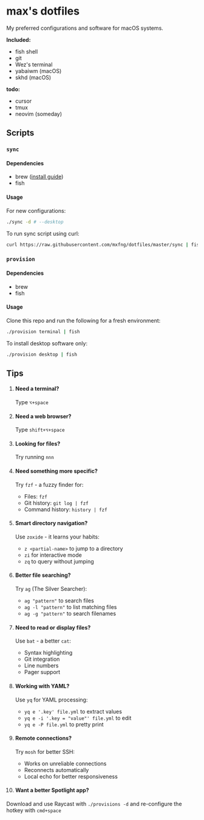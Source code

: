 # max's dotfiles

My preferred configurations and software for macOS systems.

**Included:**

- fish shell
- git
- Wez's terminal
- yabaiwm (macOS)
- skhd (macOS)

**todo:**
- cursor
- tmux
- neovim (someday)

## Scripts


### `sync`


#### Dependencies

- brew ([install guide](https://docs.brew.sh/Installation))
- fish


#### Usage

For new configurations:

```bash
./sync -d # --desktop
```

To run sync script using curl:

```bash
curl https://raw.githubusercontent.com/mxfng/dotfiles/master/sync | fish
```


### `provision`


#### Dependencies

- brew
- fish


#### Usage

Clone this repo and run the following for a fresh environment:

```bash
./provision terminal | fish
```

To install desktop software only:

```bash
./provision desktop | fish
```

## Tips

1. #### Need a terminal?

   Type `⌥+space`

2. #### Need a web browser?

   Type `shift+⌥+space`

3. #### Looking for files?

   Try running `nnn`

4. #### Need something more specific?

   Try `fzf` - a fuzzy finder for:
   - Files: `fzf`
   - Git history: `git log | fzf`
   - Command history: `history | fzf`

5. #### Smart directory navigation?

   Use `zoxide` - it learns your habits:
   - `z <partial-name>` to jump to a directory
   - `zi` for interactive mode
   - `zq` to query without jumping

6. #### Better file searching?

   Try `ag` (The Silver Searcher):
   - `ag "pattern"` to search files
   - `ag -l "pattern"` to list matching files
   - `ag -g "pattern"` to search filenames

7. #### Need to read or display files?

   Use `bat` - a better `cat`:
   - Syntax highlighting
   - Git integration
   - Line numbers
   - Pager support

8. #### Working with YAML?

   Use `yq` for YAML processing:
   - `yq e '.key' file.yml` to extract values
   - `yq e -i '.key = "value"' file.yml` to edit
   - `yq e -P file.yml` to pretty print

9. #### Remote connections?

   Try `mosh` for better SSH:
   - Works on unreliable connections
   - Reconnects automatically
   - Local echo for better responsiveness

10. #### Want a better Spotlight app?

   Download and use Raycast with `./provisions -d` and re-configure the hotkey with `cmd+space`